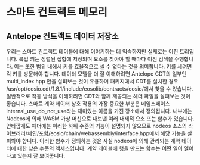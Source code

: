 # 스마트 컨트랙트 메모리

## Antelope 컨트랙트 데이터 저장소

우리는 스마트 컨트랙트 테이블에 대해 이야기하는 데 익숙하지만 실제로는 이진 트리입니다. 룩업 키는 정렬된 집합에 저장되며 요소를 찾아야 할 때마다 이진 검색을 수행합니다. 이는 또한 범위 내에서 키를 효율적으로 셀 수 없다는 것을 의미합니다. 키를 세려면 각 키를 방문해야 합니다. 데이터 모델을 더 잘 이해하려면 Antelope CDT의 일부인 multi\_index.hpp 안을 살펴보는 것이 유용하며 패키지에서 CDT를 설치한 경우 /usr/opt/eosio.cdt/1.8.1/include/eosolib/contracts/eosio/에서 찾을 수 있습니다. 일반적으로 작동 방식을 이해하려면 CDT와 함께 제공되는 헤더 파일을 살펴보는 것이 좋습니다. 스마트 계약 데이터 상호 작용의 가장 중요한 부분은 네임스페이스 internal\_use\_do\_not\_use라는 재미있는 이름을 가진 장소에서 정의됩니다. 내부에는 Nodeos에 의해 WASM 가상 머신으로 내보낸 여러 내재적 요소 또는 함수가 있습니다. 안타깝게도 헤더에는 이러한 하위 수준의 기능이 설명되지 않으므로 nodeos 소스의 라이브러리/체인/포함/eosio/chain/webassembly/interface.hpp에서 해당 기능을 살펴봐야 합니다. 이러한 함수가 정의하는 것은 사실 nodeos에 의해 관리되는 계약 데이터에 대한 낮은 수준의 액세스입니다. 계약 테이블에 행을 만드는 함수는 어떤 일이 일어나고 있는지 잘 보여줍니다.

